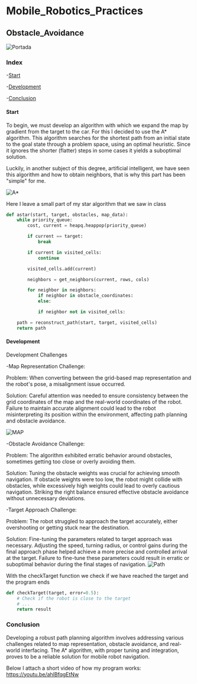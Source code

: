 # Mobile_Robotics_Practices
## Obstacle_Avoidance
![Portada](https://github.com/Ruben249/practicas_robotica_movil/assets/102288264/a57ba1c5-8658-4a27-a15d-c7e606c27db6)


### Index

-[Start](#start)

-[Development](#development)

-[Conclusion](#conclusion)

#### Start

To begin, we must develop an algorithm with which we expand the map by gradient from the target to the car. For this I decided to use the A* algorithm. This algorithm searches for the shortest path from an initial state to the goal state through a problem space, using an optimal heuristic. Since it ignores the shorter (flatter) steps in some cases it yields a suboptimal solution.

Luckily, in another subject of this degree, artificial intelligent, we have seen this algorithm and how to obtain neighbors, that is why this part has been "simple" for me.

![A*](https://github.com/Ruben249/practicas_robotica_movil/assets/102288264/4eea3241-a4e5-4d34-b005-426d209c7d48)

Here I leave a small part of my star algorithm that we saw in class
```python
def astar(start, target, obstacles, map_data):
    while priority_queue:
        cost, current = heapq.heappop(priority_queue)

        if current == target:
            break

        if current in visited_cells:
            continue

        visited_cells.add(current)

        neighbors = get_neighbors(current, rows, cols)

        for neighbor in neighbors:
            if neighbor in obstacle_coordinates:
            else:

            if neighbor not in visited_cells:

    path = reconstruct_path(start, target, visited_cells)
    return path
```
#### Development
Development Challenges

-Map Representation Challenge:

Problem: When converting between the grid-based map representation and the robot's pose, a misalignment issue occurred.

Solution: Careful attention was needed to ensure consistency between the grid coordinates of the map and the real-world coordinates of the robot. Failure to maintain accurate alignment could lead to the robot misinterpreting its position within the environment, affecting path planning and obstacle avoidance.

![MAP](https://github.com/Ruben249/practicas_robotica_movil/assets/102288264/548ae3d8-1454-4247-a7fa-faa4baa5eaa4)


-Obstacle Avoidance Challenge:

Problem: The algorithm exhibited erratic behavior around obstacles, sometimes getting too close or overly avoiding them.

Solution: Tuning the obstacle weights was crucial for achieving smooth navigation. If obstacle weights were too low, the robot might collide with obstacles, while excessively high weights could lead to overly cautious navigation. Striking the right balance ensured effective obstacle avoidance without unnecessary deviations.

-Target Approach Challenge:

Problem: The robot struggled to approach the target accurately, either overshooting or getting stuck near the destination.

Solution: Fine-tuning the parameters related to target approach was necessary. Adjusting the speed, turning radius, or control gains during the final approach phase helped achieve a more precise and controlled arrival at the target. Failure to fine-tune these parameters could result in erratic or suboptimal behavior during the final stages of navigation.
![Path](https://github.com/Ruben249/practicas_robotica_movil/assets/102288264/426920ed-b337-45eb-97db-9a2023d15c7b)



With the checkTarget function we check if we have reached the target and the program ends
```python
def checkTarget(target, error=0.5):
    # Check if the robot is close to the target
    # ...
    return result
```

### Conclusion
Developing a robust path planning algorithm involves addressing various challenges related to map representation, obstacle avoidance, and real-world interfacing. The A* algorithm, with proper tuning and integration, proves to be a reliable solution for mobile robot navigation.


Below I attach a short video of how my program works:
https://youtu.be/ahlBfqgEtNw
